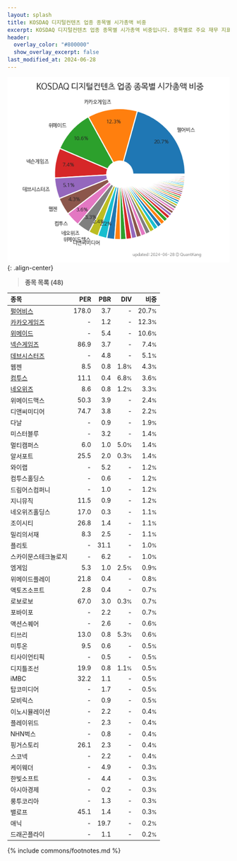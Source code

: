 ```yaml
---
layout: splash
title: KOSDAQ 디지털컨텐츠 업종 종목별 시가총액 비중
excerpt: KOSDAQ 디지털컨텐츠 업종 종목별 시가총액 비중입니다. 종목별로 주요 재무 지표를 함께 표시합니다.
header:
  overlay_color: "#800000"
  show_overlay_excerpt: false
last_modified_at: 2024-06-28
---
```



![KOSDAQ 디지털컨텐츠 업종 종목별 시가총액 비중](/stats/sector/images/kosdaq_업종_디지털컨텐츠_종목.png){: .align-center}


> **종목 목록 (48)**<a id="list"></a>

| **종목** | **PER** | **PBR** | **DIV** | **비중** |
| :------- | ------: | ------: | ------: | -------: |
| [펄어비스](/263750/) | 178.0 | 3.7 | - | 20.7<small>%</small> |
| [카카오게임즈](/293490/) | - | 1.2 | - | 12.3<small>%</small> |
| [위메이드](/112040/) | - | 5.4 | - | 10.6<small>%</small> |
| [넥슨게임즈](/225570/) | 86.9 | 3.7 | - | 7.4<small>%</small> |
| [데브시스터즈](/194480/) | - | 4.8 | - | 5.1<small>%</small> |
| 웹젠 | 8.5 | 0.8 | 1.8<small>%</small> | 4.3<small>%</small> |
| [컴투스](/078340/) | 11.1 | 0.4 | 6.8<small>%</small> | 3.6<small>%</small> |
| [네오위즈](/095660/) | 8.6 | 0.8 | 1.2<small>%</small> | 3.3<small>%</small> |
| 위메이드맥스 | 50.3 | 3.9 | - | 2.4<small>%</small> |
| 디앤씨미디어 | 74.7 | 3.8 | - | 2.2<small>%</small> |
| 다날 | - | 0.9 | - | 1.9<small>%</small> |
| 미스터블루 | - | 3.2 | - | 1.4<small>%</small> |
| 멀티캠퍼스 | 6.0 | 1.0 | 5.0<small>%</small> | 1.4<small>%</small> |
| 알서포트 | 25.5 | 2.0 | 0.3<small>%</small> | 1.4<small>%</small> |
| 와이랩 | - | 5.2 | - | 1.2<small>%</small> |
| 컴투스홀딩스 | - | 0.6 | - | 1.2<small>%</small> |
| 드림어스컴퍼니 | - | 1.0 | - | 1.2<small>%</small> |
| 지니뮤직 | 11.5 | 0.9 | - | 1.2<small>%</small> |
| 네오위즈홀딩스 | 17.0 | 0.3 | - | 1.1<small>%</small> |
| 조이시티 | 26.8 | 1.4 | - | 1.1<small>%</small> |
| 밀리의서재 | 8.3 | 2.5 | - | 1.1<small>%</small> |
| 플리토 | - | 31.1 | - | 1.0<small>%</small> |
| 스카이문스테크놀로지 | - | 6.2 | - | 1.0<small>%</small> |
| 엠게임 | 5.3 | 1.0 | 2.5<small>%</small> | 0.9<small>%</small> |
| 위메이드플레이 | 21.8 | 0.4 | - | 0.8<small>%</small> |
| 액토즈소프트 | 2.8 | 0.4 | - | 0.7<small>%</small> |
| 로보로보 | 67.0 | 3.0 | 0.3<small>%</small> | 0.7<small>%</small> |
| 포바이포 | - | 2.2 | - | 0.7<small>%</small> |
| 액션스퀘어 | - | 2.6 | - | 0.6<small>%</small> |
| 티쓰리 | 13.0 | 0.8 | 5.3<small>%</small> | 0.6<small>%</small> |
| 미투온 | 9.5 | 0.6 | - | 0.5<small>%</small> |
| 티사이언티픽 | - | 0.5 | - | 0.5<small>%</small> |
| 디지틀조선 | 19.9 | 0.8 | 1.1<small>%</small> | 0.5<small>%</small> |
| iMBC | 32.2 | 1.1 | - | 0.5<small>%</small> |
| 탑코미디어 | - | 1.7 | - | 0.5<small>%</small> |
| 모비릭스 | - | 0.9 | - | 0.5<small>%</small> |
| 이노시뮬레이션 | - | 2.2 | - | 0.4<small>%</small> |
| 플레이위드 | - | 2.3 | - | 0.4<small>%</small> |
| NHN벅스 | - | 0.8 | - | 0.4<small>%</small> |
| 핑거스토리 | 26.1 | 2.3 | - | 0.4<small>%</small> |
| 스코넥 | - | 2.2 | - | 0.4<small>%</small> |
| 케이웨더 | - | 4.9 | - | 0.3<small>%</small> |
| 한빛소프트 | - | 4.4 | - | 0.3<small>%</small> |
| 아시아경제 | - | 0.2 | - | 0.3<small>%</small> |
| 룽투코리아 | - | 1.3 | - | 0.3<small>%</small> |
| 밸로프 | 45.1 | 1.4 | - | 0.3<small>%</small> |
| 애닉 | - | 19.7 | - | 0.2<small>%</small> |
| 드래곤플라이 | - | 1.1 | - | 0.2<small>%</small> |

{% include commons/footnotes.md %}